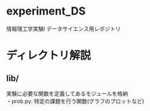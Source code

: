 # experiment_DS
情報理工学実験Ⅰ データサイエンス用レポジトリ

# ディレクトリ解説
## lib/
実験に必要な関数を定義してあるモジュールを格納  
・prob.py: 特定の課題を行う関数(グラフのプロットなど)